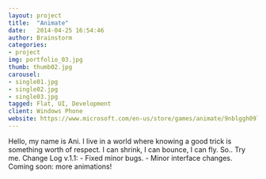 ```yaml
---
layout: project
title:  "Animate"
date:   2014-04-25 16:54:46
author: Brainstorm
categories:
- project
img: portfolio_03.jpg
thumb: thumb02.jpg
carousel:
- single01.jpg
- single02.jpg
- single03.jpg
tagged: Flat, UI, Development
client: Windows Phone
website: https://www.microsoft.com/en-us/store/games/animate/9nblggh09lkb
---
```

Hello, my name is Ani.  I live in a world where knowing a good trick is something worth of respect. I can shrink, I can bounce, I can fly. So..  Try me.  Change Log v.1.1: - Fixed minor bugs. - Minor interface changes.  Coming soon: more animations!

